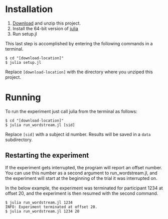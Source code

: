 # Installation

1. [Download](https://github.com/haberdashPI/navy_wordstream/archive/master.zip)
   and unzip this project.
2. Install the 64-bit version of [julia](http://julialang.org/downloads/)
3. Run setup.jl

This last step is accomplished by entering the following commands in a terminal.

```console
$ cd "[download-location]"
$ julia setup.jl
```

Replace `[download-location]` with the directory where you unziped this project.

# Running

To run the experiment just call julia from the terminal as follows:

```console
$ cd "[download-location]"
$ julia run_wordstream.jl [sid]
```

Replace `[sid]` with a subject id number. Results will be saved in a `data` subdirectory.

## Restarting the experiment

If the experiment gets interrupted, the program will report an offset
number. You can use this number as a second argument to run_wordstream.jl, and
the experiment will start at the beginning of the trial it was interrupted
on.

In the below example, the experiment was terminated for participant 1234 at
offset 20, and the experiment is then resumed with the second command.

```console
$ julia run_wordstream.jl 1234
INFO: Experiment terminated at offset 20.
$ julia run_wordstream.jl 1234 20
```

